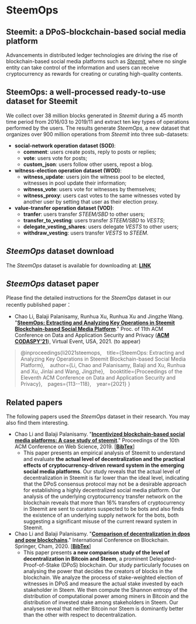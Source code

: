 # SteemOps
## Steemit: a DPoS-blockchain-based social media platform
Advancements in distributed ledger technologies are driving the rise of blockchain-based social media platforms such as [*Steemit*](https://steemit.com/), where no single entity can take control of the information and users can receive cryptocurrency as rewards for creating or curating high-quality contents. 

## SteemOps: a well-processed ready-to-use dataset for Steemit
We collect over 38 million blocks generated in *Steemit* during a 45 month time period from 2016/03 to 2019/11 and extract ten key types of operations performed by the users.
The results generate *SteemOps*, a new dataset that organizes over 900 million operations from *Steemit* into three sub-datasets:
- **social-network operation dataset (SOD)**: 
  - **comment**: users create posts, reply to posts or replies;
  - **vote**: users vote for posts;
  - **custom_json**: users follow other users, repost a blog.
- **witness-election operation dataset (WOD)**:
  - **witness_update**: users join the witness pool to be elected, witnesses in pool update their information;
  - **witness_vote**: users vote for witnesses by themselves;
  - **witness_proxy**: users cast votes to the same witnesses voted by another user by setting that user as their election proxy.
- **value-transfer operation dataset (VOD)**:
  - **tranfer**: users transfer *STEEM/SBD* to other users;
  - **transfer_to_vesting**: users transfer *STEEM/SBD* to *VESTS*;
  - **delegate_vesting_shares**: users delegate *VESTS* to other users;
  - **withdraw_vesting**: users transfer *VESTS* to *STEEM*.

## *SteemOps* dataset download
The *SteemOps* dataset is available for downloading at: [**LINK**](https://bjtueducn-my.sharepoint.com/:f:/g/personal/li_chao_bjtu_edu_cn/EruRt6_AvX9OgOnFev-SYxMBDh_OWwGVx_XiiCcBM_dxhg?e=sqTOii)

## *SteemOps* dataset paper
Please find the detailed instructions for the *SteemOps* dataset in our recently published paper：
*  Chao Li, Balaji Palanisamy, Runhua Xu, Runhua Xu and Jingzhe Wang. "[**SteemOps: Extracting and Analyzing Key Operations in Steemit Blockchain-based Social Media Platform**](http://www.lichao.work/files/2021-C-CODASPY.pdf)." Proc. of 11th ACM Conference on Data and Application Security and Privacy ([**ACM CODASPY'21**](http://www.codaspy.org/2021/)), Virtual Event, USA, 2021. (to appear)

> @inproceedings{li2021steemops,
> &ensp;  title={SteemOps: Extracting and Analyzing Key Operations in Steemit Blockchain-based Social Media Platform},
> &ensp;  author={Li, Chao and Palanisamy, Balaji and Xu, Runhua and Xu, Jinlai and Wang, Jingzhe},
> &ensp;  booktitle={Proceedings of the Eleventh ACM Conference on Data and Application Security and Privacy},
> &ensp;  pages={113--118},
> &ensp;  year={2021}
> }
> 



## Related papers
The following papers used the *SteemOps* dataset in their research. You may also find them interesting.
- Chao Li and Balaji Palanisamy. "[**Incentivized blockchain-based social media platforms: A case study of steemit**](https://www.researchgate.net/profile/Chao_Li146/publication/334159420_Incentivized_Blockchain-based_Social_Media_Platforms_A_Case_Study_of_Steemit/links/5d25f3ba458515c11c234419/Incentivized-Blockchain-based-Social-Media-Platforms-A-Case-Study-of-Steemit.pdf)." Proceedings of the 10th ACM Conference on Web Science, 2019. [[**BibTex**](https://archerlclclc.github.io/files/bibtex_websci.txt)]
  - This paper presents an empirical analysis of Steemit to understand and evaluate **the actual level of decentralization and the practical effects of cryptocurrency-driven reward system in the emerging social media platforms**. Our study reveals that the actual level of decentralization in Steemit is far lower than the ideal level, indicating that the DPoS consensus protocol may not be a desirable approach for establishing a highly decentralized social media platform. Our analysis of the underlying cryptocurrency transfer network on the blockchain reveals that more than 16% transfers of cryptocurrency in Steemit are sent to curators suspected to be bots and also finds the existence of an underlying supply network for the bots, both suggesting a significant misuse of the current reward system in Steemit.
- Chao Li and Balaji Palanisamy. "[**Comparison of decentralization in dpos and pow blockchains**](https://www.researchgate.net/publication/344372774_Comparison_of_Decentralization_in_DPoS_and_PoW_Blockchains)." International Conference on Blockchain. Springer, Cham, 2020. [[**BibTex**](https://archerlclclc.github.io/files/bibtex_icbc.txt)]
  - This paper presents **a new comparison study of the level of decentralization in Bitcoin and Steem**, a prominent Delegated-Proof-of-Stake (DPoS) blockchain. Our study particularly focuses on analysing the power that decides the creators of blocks in the blockchain. We analyze the process of stake-weighted election of witnesses in DPoS and measure the actual stake invested by each stakeholder in Steem. We then compute the Shannon entropy of the distribution of computational power among miners in Bitcoin and the distribution of invested stake among stakeholders in Steem. Our analyses reveal that neither Bitcoin nor Steem is dominantly better than the other with respect to decentralization. 
